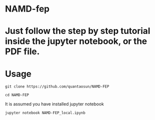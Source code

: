 # NAMD-fep

# Just follow the step by step tutorial inside the jupyter notebook, or the PDF file.

# Usage
```
git clone https://github.com/quantaosun/NAMD-FEP
```

```
cd NAMD-FEP
```
It is assumed you have installed jupyter notebook
```
jupyter notebook NAMD-FEP_local.ipynb
```
